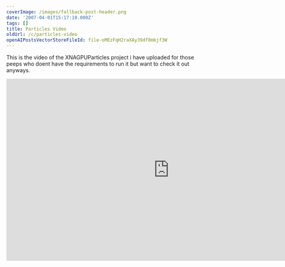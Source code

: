 ```yaml
---
coverImage: /images/fallback-post-header.png
date: '2007-04-01T15:17:10.000Z'
tags: []
title: Particles Video
oldUrl: /c/particles-video
openAIPostsVectorStoreFileId: file-oMEzFqH2raXAy39df8mbjf3W
---
```


This is the video of the XNAGPUParticles project i have uploaded for those peeps who doent have the requirements to run it but want to check it out anyways.<!-- more -->

<iframe width="853" height="480" src="https://www.youtube.com/embed/vxrg1YavBIg" frameborder="0" allow="accelerometer; autoplay; clipboard-write; encrypted-media; gyroscope; picture-in-picture"  allowfullscreen></iframe>
